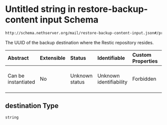 # Untitled string in restore-backup-content input Schema

```txt
http://schema.nethserver.org/mail/restore-backup-content-input.json#/properties/destination
```

The UUID of the backup destination where the Restic repository resides.

| Abstract            | Extensible | Status         | Identifiable            | Custom Properties | Additional Properties | Access Restrictions | Defined In                                                                                           |
| :------------------ | :--------- | :------------- | :---------------------- | :---------------- | :-------------------- | :------------------ | :--------------------------------------------------------------------------------------------------- |
| Can be instantiated | No         | Unknown status | Unknown identifiability | Forbidden         | Allowed               | none                | [restore-backup-content-input.json\*](mail/restore-backup-content-input.json "open original schema") |

## destination Type

`string`
